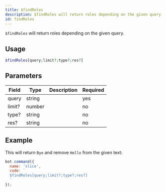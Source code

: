 ```yaml
---
title: $findRoles 
description: $findRoles will return roles depending on the given query.
id: findRoles
---
```


`$findRoles` will return roles depending on the given query.

## Usage

```php
$findRoles[query;limit?;type?;res?]
```

## Parameters 


| Field     | Type    | Description                                        | Required |
|-----------|---------|----------------------------------------------------|----------|
| query      | string  |                              | yes      |
| limit?     | number  |           | no       |
| type?        | string  |                  | no      |
| res?        | string  |                     | no      |


## Example

This will return `Bye` and remove `Hello` from the given text:

```javascript
bot.command({
  name: 'slice',
  code: `
  $findRoles[query;limit?;type?;res?]
  `
});
```

